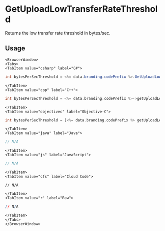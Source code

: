 # GetUploadLowTransferRateThreshold

Returns the low transfer rate threshold in bytes/sec.

## Usage

```mdx-code-block
<BrowserWindow>
<Tabs>
<TabItem value="csharp" label="C#">
```

```csharp
int bytesPerSecThreshold = <%= data.branding.codePrefix %>.GetUploadLowTransferRateThreshold();
```

```mdx-code-block
</TabItem>
<TabItem value="cpp" label="C++">
```

```cpp
int bytesPerSecThreshold = <%= data.branding.codePrefix %>->getUploadLowTransferRateThreshold();
```

```mdx-code-block
</TabItem>
<TabItem value="objectivec" label="Objective-C">
```

```objectivec
int bytesPerSecThreshold = [<%= data.branding.codePrefix %> getUploadLowTransferRateThreshold];
```

```mdx-code-block
</TabItem>
<TabItem value="java" label="Java">
```

```java
// N/A
```

```mdx-code-block
</TabItem>
<TabItem value="js" label="JavaScript">
```

```javascript
// N/A
```

```mdx-code-block
</TabItem>
<TabItem value="cfs" label="Cloud Code">
```

```cfscript
// N/A
```

```mdx-code-block
</TabItem>
<TabItem value="r" label="Raw">
```

```r
// N/A
```

```mdx-code-block
</TabItem>
</Tabs>
</BrowserWindow>
```
